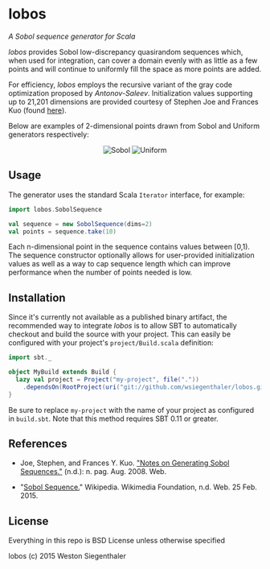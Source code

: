 # lobos
*A Sobol sequence generator for Scala*

*lobos* provides Sobol low-discrepancy quasirandom sequences which, when used for integration, can cover a domain evenly with as little as a few points and will continue to uniformly fill the space as more points are added.

For efficiency, *lobos* employs the recursive variant of the gray code optimization proposed by *Antonov-Saleev*.  Initialization values supporting up to 21,201 dimensions are provided courtesy of Stephen Joe and Frances Kuo (found [here](http://web.maths.unsw.edu.au/~fkuo/sobol)).

Below are examples of 2-dimensional points drawn from Sobol and Uniform generators respectively:
<p align="center">
  <img src="http://wsiegenthaler.github.io/lobos/sobol.png" alt="Sobol">
  <img src="http://wsiegenthaler.github.io/lobos/uniform.png" alt="Uniform">
</p>

## Usage

The generator uses the standard Scala ```Iterator``` interface, for example:
```scala
import lobos.SobolSequence

val sequence = new SobolSequence(dims=2)
val points = sequence.take(10)
```
Each n-dimensional point in the sequence contains values between [0,1).  The sequence constructor optionally allows for user-provided initialization values as well as a way to cap sequence length which can improve performance when the number of points needed is low.

## Installation

Since it's currently not available as a published binary artifact, the recommended way to integrate *lobos* is to allow SBT to automatically checkout and build the source with your project.  This can easily be configured with your project's ```project/Build.scala``` definition:

```scala
import sbt._

object MyBuild extends Build {
  lazy val project = Project("my-project", file("."))
    .dependsOn(RootProject(uri("git://github.com/wsiegenthaler/lobos.git")))
}
```
Be sure to replace ```my-project``` with the name of your project as configured in ```build.sbt```.  Note that this method requires SBT 0.11 or greater.

## References

* Joe, Stephen, and Frances Y. Kuo. ["Notes on Generating Sobol Sequences."](http://web.maths.unsw.edu.au/~fkuo/sobol/joe-kuo-notes.pdf) (n.d.): n. pag. Aug. 2008. Web.

* "[Sobol Sequence.](http://en.wikipedia.org/wiki/Sobol_sequence)" Wikipedia. Wikimedia Foundation, n.d. Web. 25 Feb. 2015.

## License

Everything in this repo is BSD License unless otherwise specified

lobos (c) 2015 Weston Siegenthaler
